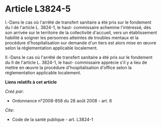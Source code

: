 # Article L3824-5

I.-Dans le cas où l'arrêté de transfert sanitaire a été pris sur le fondement du I de l'article L. 3824-1, le haut-
commissaire achemine l'intéressé, dès son arrivée sur le territoire de la collectivité d'accueil, vers un établissement
habilité à soigner les personnes atteintes de troubles mentaux et la procédure d'hospitalisation sur demande d'un tiers est
alors mise en œuvre selon la réglementation applicable localement. 

II.-Dans le cas où l'arrêté de transfert sanitaire a été pris sur le fondement du II de l'article L. 3824-1, le haut-
commissaire apprécie s'il y a lieu de mettre en œuvre la procédure d'hospitalisation d'office selon la réglementation
applicable localement.

**Liens relatifs à cet article**

_Créé par_:

  - Ordonnance n°2008-858 du 28 août 2008 - art. 6

_Cite_:

  - Code de la santé publique - art. L3824-1
